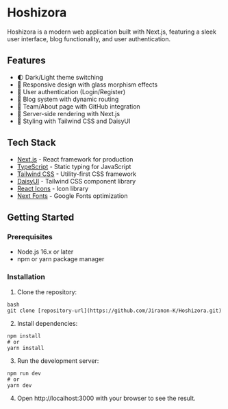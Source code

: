 # Hoshizora


Hoshizora is a modern web application built with Next.js, featuring a sleek user interface, blog functionality, and user authentication.


## Features


- 🌓 Dark/Light theme switching
- 🎨 Responsive design with glass morphism effects
- 👤 User authentication (Login/Register)
- 📝 Blog system with dynamic routing
- 👥 Team/About page with GitHub integration
- 🚀 Server-side rendering with Next.js
- 💅 Styling with Tailwind CSS and DaisyUI


## Tech Stack

- [Next.js](https://nextjs.org/) - React framework for production
- [TypeScript](https://www.typescriptlang.org/) - Static typing for JavaScript
- [Tailwind CSS](https://tailwindcss.com/) - Utility-first CSS framework
- [DaisyUI](https://daisyui.com/) - Tailwind CSS component library
- [React Icons](https://react-icons.github.io/react-icons/) - Icon library
- [Next Fonts](https://nextjs.org/docs/app/building-your-application/optimizing/fonts) - Google Fonts optimization

## Getting Started


### Prerequisites


- Node.js 16.x or later
- npm or yarn package manager


### Installation

1. Clone the repository:
```
bash
git clone [repository-url](https://github.com/Jiranon-K/Hoshizora.git)
```

2. Install dependencies:
```
npm install
# or
yarn install
```


3. Run the development server:
```
npm run dev
# or
yarn dev
```
4. Open http://localhost:3000 with your browser to see the result.
